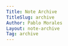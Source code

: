```yaml
---
Title: Note Archive
TitleSlug: archive
Author: Pablo Morales
Layout: note-archive
Tag: archive
---
```



